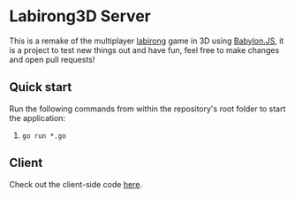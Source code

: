 # Labirong3D Server

This is a remake of the multiplayer [labirong](https://github.com/Wuzi/labirong) game in 3D using [Babylon.JS](https://www.babylonjs.com/), it is a project to test new things out and have fun, feel free to make changes and open pull requests!

## Quick start

Run the following commands from within the repository's root folder to start the application:

1. `go run *.go`

## Client
Check out the client-side code [here](https://github.com/Wuzi/labirong3d-client).
